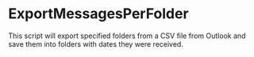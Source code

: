 # ExportMessagesPerFolder
 This script will export specified folders from a CSV file from Outlook and   save them into folders with dates they were received.
